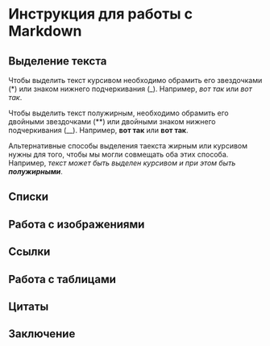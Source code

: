 # Инструкция для работы с Markdown

## Выделение текста

Чтобы выделить текст курсивом необходимо обрамить его звездочками (*) или знаком нижнего подчеркивания (_). Например, *вот так* или _вот так_.

Чтобы выделить текст полужирным, необходимо обрамить его двойными звездочками (**) или двойными знаком нижнего подчеркивания (__).
Например, **вот так** или __вот так__.

Альтернативные способы выделения таекста жирным или курсивом нужны для того, чтобы мы могли совмещать оба этих способа. Например, _текст может быть выделен курсивом и при этом быть **полужирными**_.

## Списки

## Работа с изображениями

## Ссылки

## Работа с таблицами

## Цитаты

## Заключение